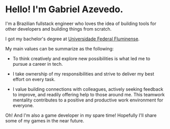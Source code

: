 # Hello! I'm Gabriel Azevedo.

I'm a Brazilian fullstack engineer who loves the idea of building tools for other developers and building things from scratch.

I got my bachelor's degree at [Universidade Federal Fluminense](https://www.uff.br/).

My main values can be summarize as the following:

- To think creatively and explore new possibilities is what led me to pursue a career in tech.

- I take ownership of my responsibilities and strive to deliver my best effort on every task.

- I value building connections with colleagues, actively seeking feedback to improve, and readily offering help to those around me. This teamwork mentality contributes to a positive and productive work environment for everyone.

Oh! And I'm also a game developer in my spare time! Hopefully I'll share some of my games in the near future.
